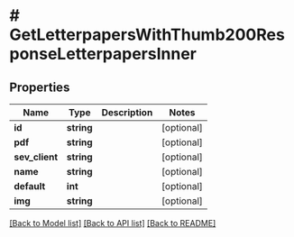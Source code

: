 # # GetLetterpapersWithThumb200ResponseLetterpapersInner

## Properties

Name | Type | Description | Notes
------------ | ------------- | ------------- | -------------
**id** | **string** |  | [optional]
**pdf** | **string** |  | [optional]
**sev_client** | **string** |  | [optional]
**name** | **string** |  | [optional]
**default** | **int** |  | [optional]
**img** | **string** |  | [optional]

[[Back to Model list]](../../README.md#models) [[Back to API list]](../../README.md#endpoints) [[Back to README]](../../README.md)
